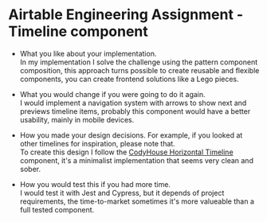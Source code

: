 # Airtable Engineering Assignment - Timeline component

- What you like about your implementation.\
In my implementation I solve the challenge using the pattern component composition, this approach turns possible to create reusable and flexible components, you can create frontend solutions like a Lego pieces.

- What you would change if you were going to do it again.\
I would implement a navigation system with arrows to show next and previews timeline items, probably this component would have a better usability, mainly in mobile devices.

- How you made your design decisions. For example, if you looked at other timelines for inspiration, please note that.\
To create this design I follow the [CodyHouse Horizontal Timeline](https://codyhouse.co/demo/horizontal-timeline/index.html) component, it's a minimalist implementation that seems very clean and sober.

- How you would test this if you had more time.\
I would test it with Jest and Cypress, but it depends of project requirements, the time-to-market sometimes it's more valueable than a full tested component.